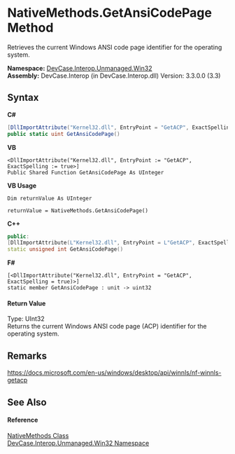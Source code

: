# NativeMethods.GetAnsiCodePage Method 
 

Retrieves the current Windows ANSI code page identifier for the operating system.

**Namespace:**&nbsp;<a href="N_DevCase_Interop_Unmanaged_Win32">DevCase.Interop.Unmanaged.Win32</a><br />**Assembly:**&nbsp;DevCase.Interop (in DevCase.Interop.dll) Version: 3.3.0.0 (3.3)

## Syntax

**C#**<br />
``` C#
[DllImportAttribute("Kernel32.dll", EntryPoint = "GetACP", ExactSpelling = true)]
public static uint GetAnsiCodePage()
```

**VB**<br />
``` VB
<DllImportAttribute("Kernel32.dll", EntryPoint := "GetACP", ExactSpelling := true>]
Public Shared Function GetAnsiCodePage As UInteger
```

**VB Usage**<br />
``` VB Usage
Dim returnValue As UInteger

returnValue = NativeMethods.GetAnsiCodePage()
```

**C++**<br />
``` C++
public:
[DllImportAttribute(L"Kernel32.dll", EntryPoint = L"GetACP", ExactSpelling = true)]
static unsigned int GetAnsiCodePage()
```

**F#**<br />
``` F#
[<DllImportAttribute("Kernel32.dll", EntryPoint = "GetACP", ExactSpelling = true)>]
static member GetAnsiCodePage : unit -> uint32 

```


#### Return Value
Type: UInt32<br />Returns the current Windows ANSI code page (ACP) identifier for the operating system.

## Remarks
<a href="https://docs.microsoft.com/en-us/windows/desktop/api/winnls/nf-winnls-getacp" target="_blank">https://docs.microsoft.com/en-us/windows/desktop/api/winnls/nf-winnls-getacp</a>

## See Also


#### Reference
<a href="T_DevCase_Interop_Unmanaged_Win32_NativeMethods">NativeMethods Class</a><br /><a href="N_DevCase_Interop_Unmanaged_Win32">DevCase.Interop.Unmanaged.Win32 Namespace</a><br />